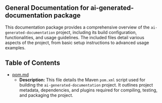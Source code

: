 ## General Documentation for ai-generated-documentation package

This documentation package provides a comprehensive overview of the `ai-generated-documentation` project, including its build configuration, functionalities, and usage guidelines. The included files detail various aspects of the project, from basic setup instructions to advanced usage examples. 


## Table of Contents
- [pom.md](pom.md)
  - **Description:** This file details the Maven `pom.xml` script used for building the `ai-generated-documentation` project. It outlines project metadata, dependencies, and plugins required for compiling, testing, and packaging the project. 



